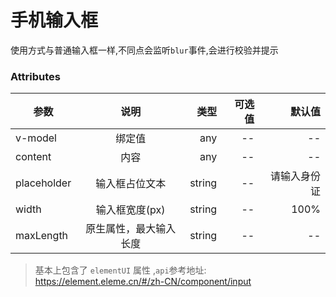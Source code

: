 # 手机输入框

使用方式与普通输入框一样,不同点会监听`blur`事件,会进行校验并提示

### Attributes

| 参数        |          说明          |   类型 | 可选值 |       默认值 |
| ----------- | :--------------------: | -----: | -----: | -----------: |
| v-model     |         绑定值         |    any |     -- |           -- |
| content     |          内容          |    any |     -- |           -- |
| placeholder |     输入框占位文本     | string |     -- | 请输入身份证 |
| width       |     输入框宽度(px)     | string |     -- |         100% |
| maxLength   | 原生属性，最大输入长度 | string |     -- |           -- |

>基本上包含了 `elementUI` 属性 ,`api`参考地址: https://element.eleme.cn/#/zh-CN/component/input